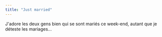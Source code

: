 ```yaml
---
title: "Just married"
---
```


J'adore les deux gens bien qui se sont mariés ce week-end, autant que je
déteste les mariages...

